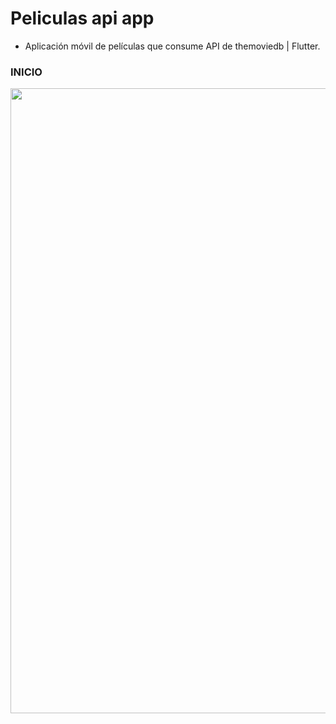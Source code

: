# Peliculas api app
<ul>
  <li>Aplicación móvil de películas que consume API de themoviedb | Flutter.</li>  
</ul>

### INICIO
<img src="https://i.postimg.cc/fR9T6NCx/Git-Hub-App-peliculas-API.png" width="1000"/>
